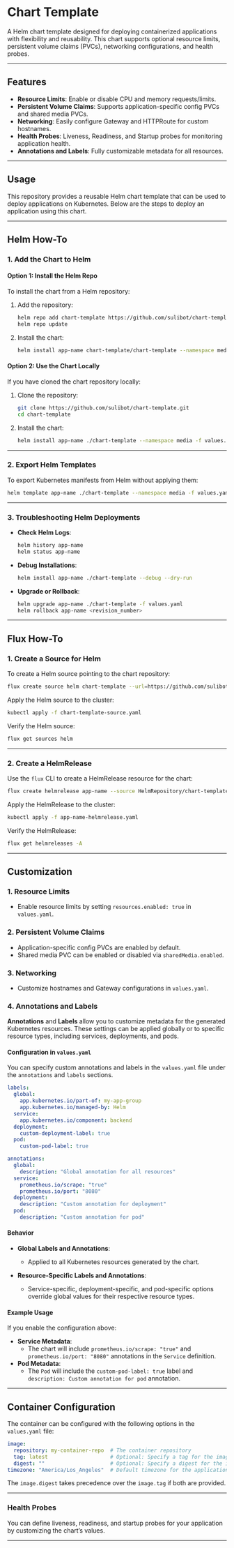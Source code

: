 
# Chart Template

A Helm chart template designed for deploying containerized applications with flexibility and reusability. This chart supports optional resource limits, persistent volume claims (PVCs), networking configurations, and health probes.

---

## Features

- **Resource Limits**: Enable or disable CPU and memory requests/limits.
- **Persistent Volume Claims**: Supports application-specific config PVCs and shared media PVCs.
- **Networking**: Easily configure Gateway and HTTPRoute for custom hostnames.
- **Health Probes**: Liveness, Readiness, and Startup probes for monitoring application health.
- **Annotations and Labels**: Fully customizable metadata for all resources.

---

## Usage

This repository provides a reusable Helm chart template that can be used to deploy applications on Kubernetes. Below are the steps to deploy an application using this chart.

---

## Helm How-To

### 1. Add the Chart to Helm

#### Option 1: Install the Helm Repo
To install the chart from a Helm repository:

1. Add the repository:
    ```bash
    helm repo add chart-template https://github.com/sulibot/chart-template
    helm repo update
    ```

2. Install the chart:
    ```bash
    helm install app-name chart-template/chart-template --namespace media -f values.yaml
    ```

#### Option 2: Use the Chart Locally
If you have cloned the chart repository locally:

1. Clone the repository:
    ```bash
    git clone https://github.com/sulibot/chart-template.git
    cd chart-template
    ```

2. Install the chart:
    ```bash
    helm install app-name ./chart-template --namespace media -f values.yaml
    ```

---

### 2. Export Helm Templates

To export Kubernetes manifests from Helm without applying them:

```bash
helm template app-name ./chart-template --namespace media -f values.yaml > app-name-helm-manifests.yaml
```

---

### 3. Troubleshooting Helm Deployments

- **Check Helm Logs**:
    ```bash
    helm history app-name
    helm status app-name
    ```

- **Debug Installations**:
    ```bash
    helm install app-name ./chart-template --debug --dry-run
    ```

- **Upgrade or Rollback**:
    ```bash
    helm upgrade app-name ./chart-template -f values.yaml
    helm rollback app-name <revision_number>
    ```

---

## Flux How-To

### 1. Create a Source for Helm

To create a Helm source pointing to the chart repository:

```bash
flux create source helm chart-template --url=https://github.com/sulibot/chart-template --interval=1h --export > chart-template-source.yaml
```

Apply the Helm source to the cluster:

```bash
kubectl apply -f chart-template-source.yaml
```

Verify the Helm source:

```bash
flux get sources helm
```

---

### 2. Create a HelmRelease

Use the `flux` CLI to create a HelmRelease resource for the chart:

```bash
flux create helmrelease app-name --source HelmRepository/chart-template --chart chart-template --values values.yaml --chart-version 0.1.0 --interval 1h --export > app-name-helmrelease.yaml
```

Apply the HelmRelease to the cluster:

```bash
kubectl apply -f app-name-helmrelease.yaml
```

Verify the HelmRelease:

```bash
flux get helmreleases -A
```

---

## Customization

### 1. **Resource Limits**
   - Enable resource limits by setting `resources.enabled: true` in `values.yaml`.

### 2. **Persistent Volume Claims**
   - Application-specific config PVCs are enabled by default.
   - Shared media PVC can be enabled or disabled via `sharedMedia.enabled`.

### 3. **Networking**
   - Customize hostnames and Gateway configurations in `values.yaml`.

### 4. **Annotations and Labels**

**Annotations** and **Labels** allow you to customize metadata for the generated Kubernetes resources. These settings can be applied globally or to specific resource types, including services, deployments, and pods.

#### **Configuration in `values.yaml`**
You can specify custom annotations and labels in the `values.yaml` file under the `annotations` and `labels` sections.

```yaml
labels:
  global:
    app.kubernetes.io/part-of: my-app-group
    app.kubernetes.io/managed-by: Helm
  service:
    app.kubernetes.io/component: backend
  deployment:
    custom-deployment-label: true
  pod:
    custom-pod-label: true

annotations:
  global:
    description: "Global annotation for all resources"
  service:
    prometheus.io/scrape: "true"
    prometheus.io/port: "8080"
  deployment:
    description: "Custom annotation for deployment"
  pod:
    description: "Custom annotation for pod"
```

#### **Behavior**
- **Global Labels and Annotations**:
  - Applied to all Kubernetes resources generated by the chart.

- **Resource-Specific Labels and Annotations**:
  - Service-specific, deployment-specific, and pod-specific options override global values for their respective resource types.

#### **Example Usage**
If you enable the configuration above:
- **Service Metadata**:
  - The chart will include `prometheus.io/scrape: "true"` and `prometheus.io/port: "8080"` annotations in the `Service` definition.
- **Pod Metadata**:
  - The `Pod` will include the `custom-pod-label: true` label and `description: Custom annotation for pod` annotation.

---

## Container Configuration

The container can be configured with the following options in the `values.yaml` file:

```yaml
image:
  repository: my-container-repo  # The container repository
  tag: latest                    # Optional: Specify a tag for the image
  digest: ""                     # Optional: Specify a digest for the image (e.g., sha256:...)
timezone: "America/Los_Angeles"  # Default timezone for the application
```

The `image.digest` takes precedence over the `image.tag` if both are provided.

---

### **Health Probes**
You can define liveness, readiness, and startup probes for your application by customizing the chart’s values.

--- 
